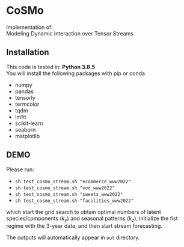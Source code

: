 # CoSMo

Implementation of:  
Modeling Dynamic Interaction over Tensor Streams

## Installation

This code is tested in: **Python 3.8.5**  
You will install the following packages with pip or conda

- numpy
- pandas
- tensorly
- termcolor
- tqdm
- lmfit
- scikit-learn
- seaborn
- matplotlib

## DEMO

Please run:
- `sh test_cosmo_stream.sh "ecommerce_www2022"`
- `sh test_cosmo_stream.sh "vod_www2022"`
- `sh test_cosmo_stream.sh "sweets_www2022"`
- `sh test_cosmo_stream.sh "facilities_www2022"`

which start the grid search to obtain optimal numbers of latent species/components ($k_y$) and seasonal patterns ($k_z$), initialize the fist regime with the 3-year data, and then start stream forecasting.

The outputs will automatically appear in `out` directory.

